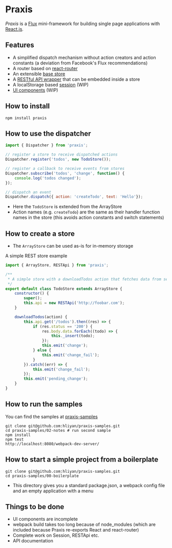 # Praxis

*Praxis* is a [Flux](https://github.com/facebook/flux) mini-framework for building single page applications with [React.js](https://github.com/facebook/react).

## Features
- A simplified dispatch mechanism without action creators and action constants (a deviation from Facebook's Flux recommendations)
- A router based on [react-router](https://github.com/rackt/react-router)
- An extensible [base store](https://github.com/hliyan/praxis/blob/master/src/storage/ArrayStore.js)
- A [RESTful API wrapper](https://github.com/hliyan/praxis/blob/master/src/net/RESTApi.js) that can be embedded inside a store
- A localStorage based [session](https://github.com/hliyan/praxis/blob/master/src/app/Session.js) (WIP)
- [UI components](https://github.com/hliyan/praxis/tree/master/src/ui) (WIP)

## How to install

`npm install praxis`

## How to use the dispatcher

```javascript
import { Dispatcher } from 'praxis';

// register a store to receive dispatched actions
Dispatcher.register('todos', new TodoStore());

// register a callback to receive events from stores
Dispatcher.subscribe('todos', 'change', function() {
    console.log('todos changed');
});

// dispatch an event
Dispatcher.dispatch({ action: 'createTodo', text: 'Hello'});
```

- Here the `TodoStore` is extended from the ArrayStore
- Action names (e.g. `createTodo`) are the same as their handler function names in the store (this avoids action constants and switch statements)

## How to create a store

- The `ArrayStore` can be used as-is for in-memory storage

A simple REST store example

```javascript
import { ArrayStore, RESTApi } from 'praxis';

/**
 * A simple store with a downloadTodos action that fetches data from server
 */
export default class TodoStore extends ArrayStore {
    constructor() {
        super();
        this.api = new RESTApi('http://foobar.com');
    }

    downloadTodos(action) {
        this.api.get('/todos').then((res) => {
            if (res.status == '200') {
                res.body.data.forEach((todo) => {
                    this._insert(todo);
                });
                this.emit('change');
            } else {
                this.emit('change_fail');
            }
        }).catch((err) => {
            this.emit('change_fail');
        });
        this.emit('pending_change');       
    }
}
```

## How to run the samples

You can find the samples at [praxis-samples](https://github.com/hliyan/praxis-samples)

```
git clone git@github.com:hliyan/praxis-samples.git
cd praxis-samples/02-notes # run second sample
npm install
npm test
http://localhost:8080/webpack-dev-server/
```

## How to start a simple project from a boilerplate

```
git clone git@github.com:hliyan/praxis-samples.git
cd praxis-samples/00-boilerplate
```

- This directory gives you a standard package.json, a webpack config file and an empty application with a menu

## Things to be done
- UI components are incomplete
- webpack build takes too long because of node_modules (which are included because Praxis re-exports React and react-router)
- Complete work on Session, RESTApi etc.
- API documentation
